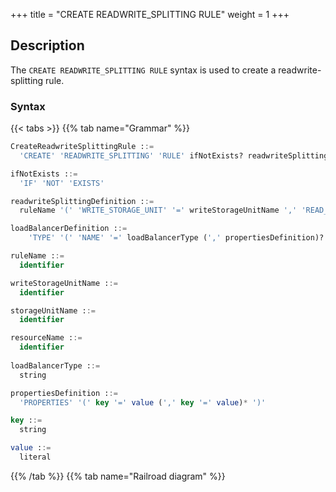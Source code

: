 +++
title = "CREATE READWRITE_SPLITTING RULE"
weight = 1
+++

## Description

The `CREATE READWRITE_SPLITTING RULE` syntax is used to create a readwrite-splitting rule.

### Syntax

{{< tabs >}}
{{% tab name="Grammar" %}}
```sql
CreateReadwriteSplittingRule ::=
  'CREATE' 'READWRITE_SPLITTING' 'RULE' ifNotExists? readwriteSplittingDefinition (',' readwriteSplittingDefinition)*

ifNotExists ::=
  'IF' 'NOT' 'EXISTS'

readwriteSplittingDefinition ::=
  ruleName '(' 'WRITE_STORAGE_UNIT' '=' writeStorageUnitName ',' 'READ_STORAGE_UNITS' '(' storageUnitName (',' storageUnitName)* ')' (',' loadBalancerDefinition)? ')'

loadBalancerDefinition ::=
    'TYPE' '(' 'NAME' '=' loadBalancerType (',' propertiesDefinition)? ')'

ruleName ::=
  identifier

writeStorageUnitName ::=
  identifier

storageUnitName ::=
  identifier

resourceName ::=
  identifier
    
loadBalancerType ::=
  string

propertiesDefinition ::=
  'PROPERTIES' '(' key '=' value (',' key '=' value)* ')'

key ::=
  string

value ::=
  literal
```
{{% /tab %}}
{{% tab name="Railroad diagram" %}}
<iframe frameborder="0" name="diagram" id="diagram" width="100%" height="100%"></iframe>
{{% /tab %}}
{{< /tabs >}}

### Supplement

- `loadBalancerType` specifies the load balancing algorithm type, please refer to [Load Balance Algorithm](/en/user-manual/common-config/builtin-algorithm/load-balance/);
- Duplicate `ruleName` will not be created;
- `ifNotExists` clause used for avoid `Duplicate readwrite_splitting rule` error.

### Example

#### Create a readwrite-splitting rule

```sql
CREATE READWRITE_SPLITTING RULE ms_group_0 (
    WRITE_STORAGE_UNIT=write_ds,
    READ_STORAGE_UNITS(read_ds_0,read_ds_1),
    TYPE(NAME="random")
);
```

#### Create readwrite-splitting rule with `ifNotExists` clause

- readwrite-splitting rule

```sql
CREATE READWRITE_SPLITTING RULE IF NOT EXISTS ms_group_0 (
    WRITE_STORAGE_UNIT=write_ds,
    READ_STORAGE_UNITS(read_ds_0,read_ds_1),
    TYPE(NAME="random")
);
```

### Reserved word

`CREATE`, `READWRITE_SPLITTING`, `RULE`, `WRITE_STORAGE_UNIT`, `READ_STORAGE_UNITS`
, `TYPE`, `NAME`, `PROPERTIES`, `TRUE`, `FALSE`

### Related links

- [Reserved word](/en/user-manual/shardingsphere-proxy/distsql/syntax/reserved-word/)
- [Load Balance Algorithm](/en/user-manual/common-config/builtin-algorithm/load-balance/)
